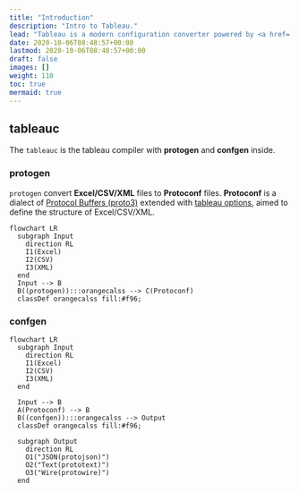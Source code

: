 ```yaml
---
title: "Introduction"
description: "Intro to Tableau."
lead: "Tableau is a modern configuration converter powered by <a href='https://developers.google.com/protocol-buffers/docs/proto3'>Protobuf (proto3)</a>, which can convert <b>Excel/CSV/XML</b> to multiple formats: <a href='https://developers.google.com/protocol-buffers/docs/proto3#json'><b>JSON(protojson)</b></a>, <a href='https://pkg.go.dev/google.golang.org/protobuf/encoding/prototext'><b>Text(prototext)</b></a>, and <a href='https://pkg.go.dev/google.golang.org/protobuf/encoding/protowire'><b>Wire(protowire)</b></a>."
date: 2020-10-06T08:48:57+00:00
lastmod: 2020-10-06T08:48:57+00:00
draft: false
images: []
weight: 110
toc: true
mermaid: true
---
```


## tableauc

The `tableauc` is the tableau compiler with **protogen** and **confgen** inside.

### protogen

`protogen` convert **Excel/CSV/XML** files to **Protoconf** files.
**Protoconf** is a dialect of [Protocol Buffers (proto3)](https://developers.google.com/protocol-buffers/docs/proto3) extended with [tableau options](https://github.com/tableauio/tableau/blob/master/proto/tableau/protobuf/tableau.proto), aimed to define the structure of Excel/CSV/XML.

```mermaid
flowchart LR
  subgraph Input
    direction RL
    I1(Excel)
    I2(CSV)
    I3(XML)
  end
  Input --> B
  B((protogen)):::orangecalss --> C(Protoconf)
  classDef orangecalss fill:#f96;
```

### confgen

```mermaid
flowchart LR
  subgraph Input
    direction RL
    I1(Excel)
    I2(CSV)
    I3(XML)
  end
  
  Input --> B
  A(Protoconf) --> B
  B((confgen)):::orangecalss --> Output
  classDef orangecalss fill:#f96;
  
  subgraph Output
    direction RL
    O1("JSON(protojson)")
    O2("Text(prototext)")
    O3("Wire(protowire)")
  end
```
